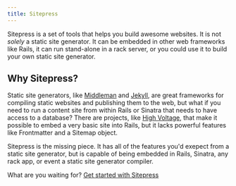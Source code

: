 ```yaml
---
title: Sitepress
---
```


Sitepress is a set of tools that helps you build awesome websites. It is not *solely* a static site generator. It can be embedded in other web frameworks like Rails, it can run stand-alone in a rack server, or you could use it to build your own static site generator.

## Why Sitepress?

Static site generators, like [Middleman](https://middlemanapp.com) and [Jekyll](https://jekyllrb.com), are great frameworks for compiling static websites and publishing them to the web, but what if you need to run a content site from within Rails or Sinatra that needs to have access to a database? There are projects, like [High Voltage](https://github.com/thoughtbot/high_voltage), that make it possible to embed a very basic site into Rails, but it lacks powerful features like Frontmatter and a Sitemap object.

Sitepress is the missing piece. It has all of the features you'd exepect from a static site generator, but is capable of being embedded in Rails, Sinatra, any rack app, or event a static site generator compiler.

What are you waiting for? [Get started with Sitepress](/basics/getting-started)
